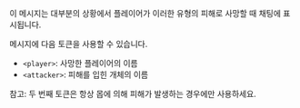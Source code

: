 이 메시지는 대부분의 상황에서 플레이어가 이러한 유형의 피해로 사망할 때 채팅에 표시됩니다.

메시지에 다음 토큰을 사용할 수 있습니다.

- `<player>`: 사망한 플레이어의 이름
- `<attacker>`: 피해를 입힌 개체의 이름

참고: 두 번째 토큰은 항상 몹에 의해 피해가 발생하는 경우에만 사용하세요.